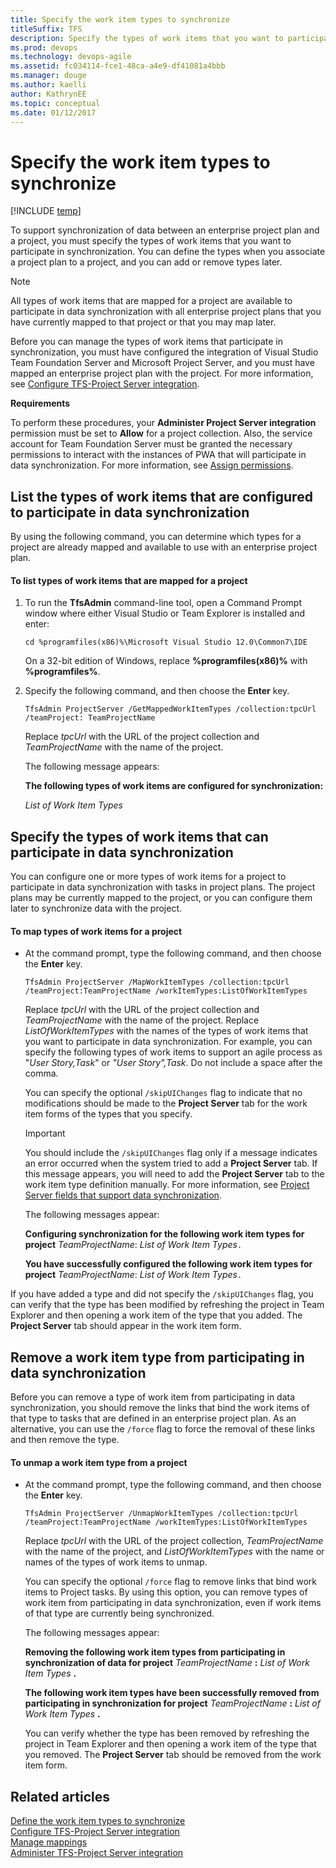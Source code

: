 ```yaml
---
title: Specify the work item types to synchronize 
titleSuffix: TFS 
description: Specify the types of work items that you want to participate in synchronization between Team Foundation Server & Project Server 
ms.prod: devops
ms.technology: devops-agile 
ms.assetid: fc034114-fce1-48ca-a4e9-df41081a4bbb
ms.manager: douge
ms.author: kaelli
author: KathrynEE
ms.topic: conceptual
ms.date: 01/12/2017
---
```


# Specify the work item types to synchronize
[!INCLUDE [temp](../../_shared/tfs-ps-sync-header.md)]

<a name="Top"></a> To support synchronization of data between an enterprise project plan and a project, you must specify the types of work items that you want to participate in synchronization. You can define the types when you associate a project plan to a project, and you can add or remove types later.  
  
> [!NOTE]
>  All types of work items that are mapped for a project are available to participate in data synchronization with all enterprise project plans that you have currently mapped to that project or that you may map later.  
  
 Before you can manage the types of work items that participate in synchronization, you must have configured the integration of Visual Studio Team Foundation Server and Microsoft Project Server, and you must have mapped an enterprise project plan with the project. For more information, see [Configure TFS-Project Server integration](configure-tfs-project-server-integration.md).  
  
 **Requirements**  
  
 To perform these procedures, your **Administer Project Server integration** permission must be set to **Allow** for a project collection. Also, the service account for Team Foundation Server must be granted the necessary permissions to interact with the instances of PWA that will participate in data synchronization. For more information, see [Assign permissions](assign-permissions-support-tfs-project-server-integration.md).  
  
##  <a name="GetList"></a> List the types of work items that are configured to participate in data synchronization  
 By using the following command, you can determine which types for a project are already mapped and available to use with an enterprise project plan.  
  
#### To list types of work items that are mapped for a project  
  
1.  To run the **TfsAdmin** command-line tool, open a Command Prompt window where either Visual Studio or Team Explorer is installed and enter:  
  
    ```  
    cd %programfiles(x86)%\Microsoft Visual Studio 12.0\Common7\IDE  
    ```  
  
     On a 32-bit edition of Windows, replace **%programfiles(x86)%** with **%programfiles%**.  
  
2.  Specify the following command, and then choose the **Enter** key.  
  
    ```  
    TfsAdmin ProjectServer /GetMappedWorkItemTypes /collection:tpcUrl /teamProject: TeamProjectName  
    ```  
  
     Replace *tpcUrl* with the URL of the project collection and *TeamProjectName* with the name of the project.  
  
     The following message appears:  
  
     **The following types of work items are configured for synchronization:**  
  
     *List of Work Item Types*  
  
##  <a name="MapTypes"></a> Specify the types of work items that can participate in data synchronization  
 You can configure one or more types of work items for a project to participate in data synchronization with tasks in project plans. The project plans may be currently mapped to the project, or you can configure them later to synchronize data with the project.  
  
#### To map types of work items for a project  
  
-   At the command prompt, type the following command, and then choose the **Enter** key.  
  
    ```  
    TfsAdmin ProjectServer /MapWorkItemTypes /collection:tpcUrl /teamProject:TeamProjectName /workItemTypes:ListOfWorkItemTypes  
    ```  
  
     Replace *tpcUrl* with the URL of the project collection and *TeamProjectName* with the name of the project. Replace *ListOfWorkItemTypes* with the names of the types of work items that you want to participate in data synchronization. For example, you can specify the following types of work items to support an agile process as "*User Story,Task*" or *"User Story",Task*. Do not include a space after the comma.  
  
     You can specify the optional `/skipUIChanges` flag to indicate that no modifications should be made to the **Project Server** tab for the work item forms of the types that you specify.  
  
    > [!IMPORTANT]
    >  You should include the `/skipUIChanges` flag only if a message indicates an error occurred when the system tried to add a **Project Server** tab. If this message appears, you will need to add the **Project Server** tab to the work item type definition manually. For more information, see [Project Server fields that support data synchronization](project-server-fields-added-to-tfs.md).  
  
     The following messages appear:  
  
     **Configuring synchronization for the following work item types for project** *TeamProjectName*: *List of Work Item Types*`.`  
  
     **You have successfully configured the following work item types for project** *TeamProjectName*: *List of Work Item Types*`.`  
  
 If you have added a type and did not specify the `/skipUIChanges` flag, you can verify that the type has been modified by refreshing the project in Team Explorer and then opening a work item of the type that you added. The **Project Server** tab should appear in the work item form.  
  
##  <a name="UnmapTypes"></a> Remove a work item type from participating in data synchronization  
 Before you can remove a type of work item from participating in data synchronization, you should remove the links that bind the work items of that type to tasks that are defined in an enterprise project plan. As an alternative, you can use the `/force` flag to force the removal of these links and then remove the type.  
  
#### To unmap a work item type from a project  
  
-   At the command prompt, type the following command, and then choose the **Enter** key.  
  
    ```  
    TfsAdmin ProjectServer /UnmapWorkItemTypes /collection:tpcUrl /teamProject:TeamProjectName /workItemTypes:ListOfWorkItemTypes  
    ```  
  
     Replace *tpcUrl* with the URL of the project collection, *TeamProjectName* with the name of the project, and *ListOfWorkItemTypes* with the name or names of the types of work items to unmap.  
  
     You can specify the optional `/force` flag to remove links that bind work items to Project tasks. By using this option, you can remove types of work item from participating in data synchronization, even if work items of that type are currently being synchronized.  
  
     The following messages appear:  
  
     **Removing the following work item types from participating in synchronization of data for project** *TeamProjectName* **:** *List of Work Item Types* **.**  
  
     **The following work item types have been successfully removed from participating in synchronization for project** *TeamProjectName* **:** *List of Work Item Types* **.**  
  
     You can verify whether the type has been removed by refreshing the project in Team Explorer and then opening a work item of the type that you removed. The **Project Server** tab should be removed from the work item form.  
  
## Related articles  
 [Define the work item types to synchronize](define-work-item-types-available-synchronization.md)   
 [Configure TFS-Project Server integration](configure-tfs-project-server-integration.md)   
 [Manage mappings](manage-mappings-enterprise-project-team-project.md)   
 [Administer TFS-Project Server integration](administrate-integration-tfs-project-server.md)
